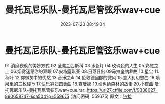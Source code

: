 ﻿---
title: 曼托瓦尼乐队-曼托瓦尼管弦乐wav+cue
date: 2023-07-20 08:49:04
categories: 古典音乐、新世纪、纯音雅乐
tags: 纯音雅乐
---
# 曼托瓦尼乐队-曼托瓦尼管弦乐wav+cue

01.消磨夜晚的美妙方式
02.圣弗兰西斯科
03.水银灯
04.玫瑰色的人生
05.彩虹之上
06.烟雾迷蒙你的双眼
07.安塔露琪亚
08.日落日出
09马拉奎纳舞曲
10.星尘
11.秋叶
12.你微笑中的忧愁
13.音乐之声
14.伦敦德里郡的微风
15.意大利幻想曲
16.喷泉里的三枚硬币
17.快乐寡妇圆舞曲
18.查曼娜
19.维也纳森林的故事
20.小夜曲
曼托瓦尼乐队-曼托瓦尼管弦乐wav+cue.rar: https://url27.ctfile.com/f/9388027-890658747-6ca504?p=559675
(访问密码: 559675)
原文：[链接](https://blog.sina.com.cn/s/blog_1647c7e76010312ri.html)